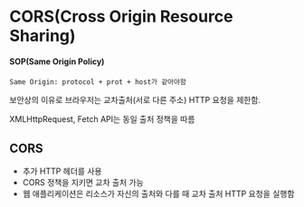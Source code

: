 # CORS(Cross Origin Resource Sharing)

#### SOP(Same Origin Policy)
```
Same Origin: protocol + prot + host가 같아야함
```
보안상의 이유로 브라우저는 교차출처(서로 다른 주소) HTTP 요청을 제한함.  

XMLHttpRequest, Fetch API는 동일 출처 정책을 따름   

## CORS 
- 추가 HTTP 헤더를 사용
- CORS 정책을 지키면 교차 출처 가능 
- 웹 애플리케이션은 리소스가 자신의 출처와 다를 때 교차 출처 HTTP 요청을 실행함
